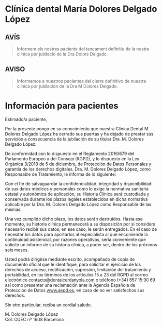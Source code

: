 # Clínica dental María Dolores Delgado López

## AVÍS
> Informem els nostres pacients del tancament definitiu de la nostra clínica per jubilació de la Dra Dolors Delgado.

## AVISO
> Informamos a nuestros pacientes del cierre definitivo de nuestra clínica por jubilación de la Dra M Dolores Delgado.


# Información para pacientes

Estimado/a paciente,

Por la presente pongo en su conocimiento que nuestra Clínica Dental M. Dolores Delgado López ha cerrado sus puertas y ha dejado de prestar sus servicios a consecuencia de la jubilación de su titular Dra. M. Dolores Delgado López.

De conformidad con lo dispuesto en el Reglamento 2016/679 del Parlamento Europeo y del Consejo (RGPD), y lo dispuesto en la Ley Orgánica 3/2018 de 5 de diciembre, de Protección de Datos Personales y garantía de los derechos digitales, Dra. M. Dolores Delgado López, como Responsable de Tratamiento, le informa de lo siguiente:

Con el fin de salvaguardar la confidencialidad, integridad y disponibilidad de sus datos médicos y personales como lo exige la normativa sanitaria estatal y autonómica de aplicación, su Historia Clínica será custodiada y conservada durante los plazos legales establecidos en dicha normativa aplicable por la Dra. M. Dolores Delgado López como Responsable de las mismas.

Una vez cumplido dicho plazo, los datos serán destruidos. Hasta ese momento, su historia clínica permanecerá a su disposición por si considera necesario recibir sus datos; en ese caso, le serán entregados. En el caso de necesitar los datos para aportarlos al especialista al que encomiende la continuidad asistencial, por razones operativas, sería conveniente que solicite un informe de su historia clínica, a poder ser, dentro de los próximos seis meses. 

Usted podrá dirigirse mediante escrito, acompañado de copia de documento oficial que le identifique, para solicitar el ejercicio de los derechos de acceso, rectificación, supresión, limitación del tratamiento y portabilidad, en los términos de los artículos 15 a 23 del RGPD al correo electrónico contacto@dentalcerdanyola.com o teléfono (+34) 657 15 90 69 así como presentar una reclamación ante la Agencia Española de Protección de Datos www.aepd.es, en caso de no ver satisfechos sus derechos.

Sin otro particular, reciba un cordial saludo.

M. Dolores Delgado López<br>
Col. COEC nº 1608 Barcelona
